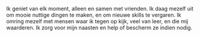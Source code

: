 
Ik geniet van elk moment, alleen en samen met vrienden. Ik daag mezelf uit om mooie nuttige dingen te maken, en om nieuwe skills te vergaren. Ik omring mezelf met mensen waar ik tegen op kijk, veel van leer, en die mij waarderen. Ik zorg voor mijn naasten en help of bescherm ze indien nodig. 
